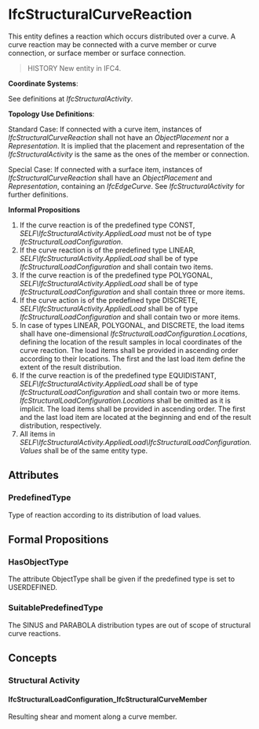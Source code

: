 # IfcStructuralCurveReaction

This entity defines a reaction which occurs distributed over a curve. A curve reaction may be connected with a curve member or curve connection, or surface member or surface connection.<!-- end of definition -->

> HISTORY New entity in IFC4.

****Coordinate Systems****:

See definitions at _IfcStructuralActivity_.

****Topology Use Definitions****:

Standard Case:
If connected with a curve item, instances of _IfcStructuralCurveReaction_ shall not have an _ObjectPlacement_ nor a _Representation_. It is implied that the placement and representation of the _IfcStructuralActivity_ is the same as the ones of the member or connection.

Special Case:
If connected with a surface item, instances of _IfcStructuralCurveReaction_ shall have an _ObjectPlacement_ and _Representation_, containing an _IfcEdgeCurve_. See _IfcStructuralActivity_ for further definitions.

**Informal Propositions**

1. If the curve reaction is of the predefined type CONST, _SELF\IfcStructuralActivity.AppliedLoad_ must not be of type _IfcStructuralLoadConfiguration_.
2. If the curve reaction is of the predefined type LINEAR, _SELF\IfcStructuralActivity.AppliedLoad_ shall be of type _IfcStructuralLoadConfiguration_ and shall contain two items.
3. If the curve reaction is of the predefined type POLYGONAL, _SELF\IfcStructuralActivity.AppliedLoad_ shall be of type _IfcStructuralLoadConfiguration_ and shall contain three or more items.
4. If the curve action is of the predefined type DISCRETE, _SELF\IfcStructuralActivity.AppliedLoad_ shall be of type _IfcStructuralLoadConfiguration_ and shall contain two or more items.
5. In case of types LINEAR, POLYGONAL, and DISCRETE, the load items shall have one-dimensional _IfcStructuralLoadConfiguration.Locations_, defining the location of the result samples in local coordinates of the curve reaction. The load items shall be provided in ascending order according to their locations. The first and the last load item define the extent of the result distribution.
6. If the curve reaction is of the predefined type EQUIDISTANT, _SELF\IfcStructuralActivity.AppliedLoad_ shall be of type _IfcStructuralLoadConfiguration_ and shall contain two or more items. _IfcStructuralLoadConfiguration.Locations_ shall be omitted as it is implicit. The load items shall be provided in ascending order. The first and the last load item are located at the beginning and end of the result distribution, respectively.
7. All items in _SELF\IfcStructuralActivity.AppliedLoad\IfcStructuralLoadConfiguration.Values_ shall be of the same entity type.

## Attributes

### PredefinedType
Type of reaction according to its distribution of load values.

## Formal Propositions

### HasObjectType
The attribute ObjectType shall be given if the predefined type is set to USERDEFINED.

### SuitablePredefinedType
The SINUS and PARABOLA distribution types are out of scope of structural curve reactions.

## Concepts

### Structural Activity



#### IfcStructuralLoadConfiguration_IfcStructuralCurveMember

Resulting shear and moment along a curve member.

